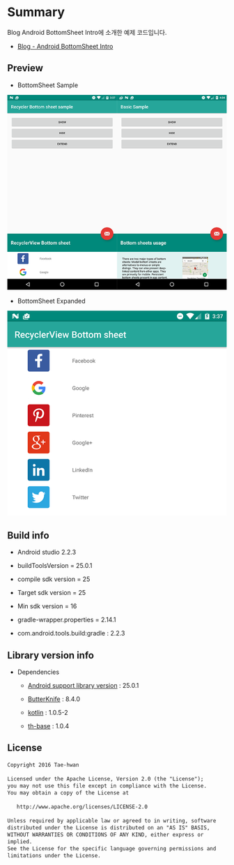# Summary
Blog Android BottomSheet Intro에 소개한 예제 코드입니다.

- [Blog - Android BottomSheet Intro](http://thdev.tech/androiddev/2016/12/11/Android-BottomSheet-Intro.html)

## Preview

- BottomSheet Sample

![bottom_sheet_02]

- BottomSheet Expanded

![bottom_sheet_03]


## Build info

- Android studio 2.2.3

- buildToolsVersion = 25.0.1
- compile sdk version = 25
- Target sdk version = 25
- Min sdk version = 16
- gradle-wrapper.properties = 2.14.1
- com.android.tools.build:gradle : 2.2.3


## Library version info

- Dependencies
    - [Android support library version](https://developer.android.com/topic/libraries/support-library/revisions.html) : 25.0.1

    - [ButterKnife](http://jakewharton.github.io/butterknife/) : 8.4.0

    - [kotlin](https://kotlinlang.org/docs/tutorials/kotlin-android.html) : 1.0.5-2
    - [th-base](https://github.com/taehwandev/AndroidBase) : 1.0.4

## License

```
Copyright 2016 Tae-hwan

Licensed under the Apache License, Version 2.0 (the "License");
you may not use this file except in compliance with the License.
You may obtain a copy of the License at

   http://www.apache.org/licenses/LICENSE-2.0

Unless required by applicable law or agreed to in writing, software
distributed under the License is distributed on an "AS IS" BASIS,
WITHOUT WARRANTIES OR CONDITIONS OF ANY KIND, either express or implied.
See the License for the specific language governing permissions and
limitations under the License.
```

[bottom_sheet_02]: images/bottom_sheet_02.png
[bottom_sheet_03]: images/bottom_sheet_03.png
